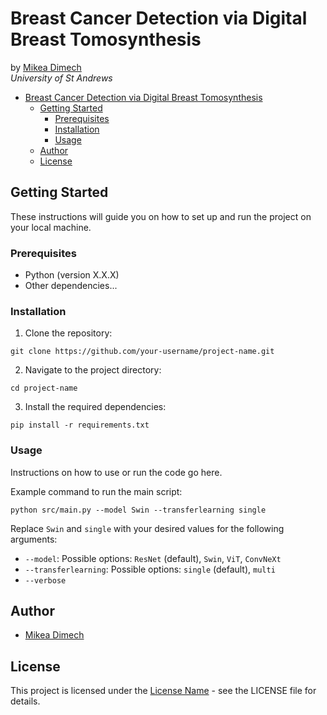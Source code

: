 # Breast Cancer Detection via Digital Breast Tomosynthesis

by [Mikea Dimech](dimech.ai)<br>
*University of St Andrews*

- [Breast Cancer Detection via Digital Breast Tomosynthesis](#breast-cancer-detection-via-digital-breast-tomosynthesis)
  - [Getting Started](#getting-started)
    - [Prerequisites](#prerequisites)
    - [Installation](#installation)
    - [Usage](#usage)
  - [Author](#author)
  - [License](#license)


## Getting Started

These instructions will guide you on how to set up and run the project on your local machine.

### Prerequisites

- Python (version X.X.X)
- Other dependencies...

### Installation

1. Clone the repository:

```
git clone https://github.com/your-username/project-name.git
```

2. Navigate to the project directory:
   
```
cd project-name
```
   

3. Install the required dependencies:

```
pip install -r requirements.txt
```
   

### Usage

Instructions on how to use or run the code go here.

Example command to run the main script:

```
python src/main.py --model Swin --transferlearning single
```

Replace `Swin` and `single` with your desired values for the following arguments:

- `--model`: Possible options: `ResNet` (default), `Swin`, `ViT`, `ConvNeXt`
- `--transferlearning`: Possible options: `single` (default), `multi`
- `--verbose`

## Author

- [Mikea Dimech](https://github.com/mikeadimech)

## License

This project is licensed under the [License Name](LICENSE) - see the LICENSE file for details.
